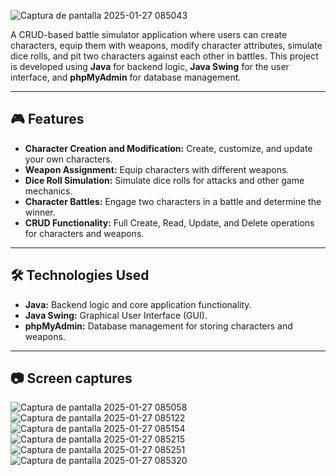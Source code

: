 ![Captura de pantalla 2025-01-27 085043](https://github.com/user-attachments/assets/30143fac-5077-4708-b431-deb438361b53)


A CRUD-based battle simulator application where users can create characters, equip them with weapons, modify character attributes, simulate dice rolls, and pit two characters against each other in battles. This project is developed using **Java** for backend logic, **Java Swing** for the user interface, and **phpMyAdmin** for database management.

---

## 🎮 Features

- **Character Creation and Modification:** Create, customize, and update your own characters.
- **Weapon Assignment:** Equip characters with different weapons.
- **Dice Roll Simulation:** Simulate dice rolls for attacks and other game mechanics.
- **Character Battles:** Engage two characters in a battle and determine the winner.
- **CRUD Functionality:** Full Create, Read, Update, and Delete operations for characters and weapons.

---

## 🛠️ Technologies Used

- **Java:** Backend logic and core application functionality.
- **Java Swing:** Graphical User Interface (GUI).
- **phpMyAdmin:** Database management for storing characters and weapons.

---

## 📷 Screen captures

![Captura de pantalla 2025-01-27 085058](https://github.com/user-attachments/assets/4b63e088-7d30-434f-a4ef-1c23864f6f90)
![Captura de pantalla 2025-01-27 085122](https://github.com/user-attachments/assets/8cca35d5-f572-4c51-ad82-fda54b6a8dde)
![Captura de pantalla 2025-01-27 085154](https://github.com/user-attachments/assets/accf1384-da64-4ef2-9325-49a217a0a045)
![Captura de pantalla 2025-01-27 085215](https://github.com/user-attachments/assets/dbb006ef-d6bd-467b-b499-417f825b76a4)
![Captura de pantalla 2025-01-27 085251](https://github.com/user-attachments/assets/58a837fb-ea90-4fcb-ae6c-8298599ac0e1)
![Captura de pantalla 2025-01-27 085320](https://github.com/user-attachments/assets/1403fb6a-9ffa-4e3b-9b2f-079d7533543c)






